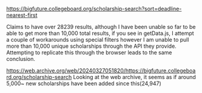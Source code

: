 https://bigfuture.collegeboard.org/scholarship-search?sort=deadline-nearest-first

Claims to have over 28239 results, although I have been unable so far to be able to get more than 10,000 total results, if you see in getData.js, I attempt a couple of workarounds using special filters however I am unable to pull more than 10,000 unique scholarships through the API they provide. Attempting to replicate this through the browser leads to the same conclusion. 

https://web.archive.org/web/20240327051820/https://bigfuture.collegeboard.org/scholarship-search
Looking at the web archive, it seems as if around 5,000~ new scholarships have been added since this(24,947)